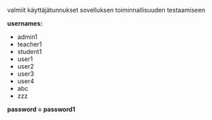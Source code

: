 valmiit käyttäjätunnukset sovelluksen toiminnallisuuden testaamiseen

**usernames:**
- admin1
- teacher1
- student1
- user1
- user2
- user3
- user4
- abc
- zzz

**password = password1**